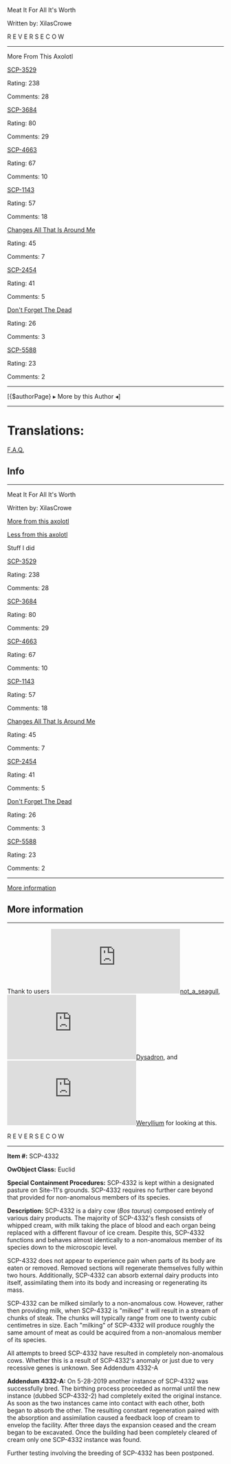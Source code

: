 Meat It For All It's Worth

Written by: XilasCrowe

R E V E R S E C O W

* * *

More From This Axolotl

[SCP-3529](/scp-3529)

Rating: 238

Comments: 28

[SCP-3684](/scp-3684)

Rating: 80

Comments: 29

[SCP-4663](/scp-4663)

Rating: 67

Comments: 10

[SCP-1143](/scp-1143)

Rating: 57

Comments: 18

[Changes All That Is Around Me](/what-i-do-for-myself)

Rating: 45

Comments: 7

[SCP-2454](/scp-2454)

Rating: 41

Comments: 5

[Don't Forget The Dead](/don-t-forget-the-dead)

Rating: 26

Comments: 3

[SCP-5588](/scp-5588)

Rating: 23

Comments: 2

* * *

\[{$authorPage} ▸ More by this Author ◂\]

* * *

Translations:
=============

[F.A.Q.](http://www.scp-wiki.net/component:info-ayers)

Info
----

* * *

Meat It For All It's Worth

Written by: XilasCrowe

[More from this axolotl](javascript:;)

[Less from this axolotl](javascript:;)

Stuff I did

[SCP-3529](/scp-3529)

Rating: 238

Comments: 28

[SCP-3684](/scp-3684)

Rating: 80

Comments: 29

[SCP-4663](/scp-4663)

Rating: 67

Comments: 10

[SCP-1143](/scp-1143)

Rating: 57

Comments: 18

[Changes All That Is Around Me](/what-i-do-for-myself)

Rating: 45

Comments: 7

[SCP-2454](/scp-2454)

Rating: 41

Comments: 5

[Don't Forget The Dead](/don-t-forget-the-dead)

Rating: 26

Comments: 3

[SCP-5588](/scp-5588)

Rating: 23

Comments: 2

* * *

[More information](#u-credit-otherwise)

More information
----------------

* * *

Thank to users [![not_a_seagull](http://www.wikidot.com/avatar.php?userid=3009022&amp;size=small&amp;timestamp=1599870336)](http://www.wikidot.com/user:info/not-a-seagull)[not\_a\_seagull](http://www.wikidot.com/user:info/not-a-seagull), [![Dysadron](http://www.wikidot.com/avatar.php?userid=4384469&amp;size=small&amp;timestamp=1599870336)](http://www.wikidot.com/user:info/dysadron)[Dysadron](http://www.wikidot.com/user:info/dysadron), and [![Weryllium](http://www.wikidot.com/avatar.php?userid=2727655&amp;size=small&amp;timestamp=1599870336)](http://www.wikidot.com/user:info/weryllium)[Weryllium](http://www.wikidot.com/user:info/weryllium) for looking at this.

R E V E R S E C O W

* * *

**Item #:** SCP-4332

**OwObject Class:** Euclid

**Special Containment Procedures:** SCP-4332 is kept within a designated pasture on Site-11's grounds. SCP-4332 requires no further care beyond that provided for non-anomalous members of its species.

**Description:** SCP-4332 is a dairy cow (_Bos taurus_) composed entirely of various dairy products. The majority of SCP-4332's flesh consists of whipped cream, with milk taking the place of blood and each organ being replaced with a different flavour of ice cream. Despite this, SCP-4332 functions and behaves almost identically to a non-anomalous member of its species down to the microscopic level.

SCP-4332 does not appear to experience pain when parts of its body are eaten or removed. Removed sections will regenerate themselves fully within two hours. Additionally, SCP-4332 can absorb external dairy products into itself, assimilating them into its body and increasing or regenerating its mass.

SCP-4332 can be milked similarly to a non-anomalous cow. However, rather then providing milk, when SCP-4332 is "milked" it will result in a stream of chunks of steak. The chunks will typically range from one to twenty cubic centimetres in size. Each "milking" of SCP-4332 will produce roughly the same amount of meat as could be acquired from a non-anomalous member of its species.

All attempts to breed SCP-4332 have resulted in completely non-anomalous cows. Whether this is a result of SCP-4332's anomaly or just due to very recessive genes is unknown. See Addendum 4332-A

**Addendum 4332-A:** On 5-28-2019 another instance of SCP-4332 was successfully bred. The birthing process proceeded as normal until the new instance (dubbed SCP-4332-2) had completely exited the original instance. As soon as the two instances came into contact with each other, both began to absorb the other. The resulting constant regeneration paired with the absorption and assimilation caused a feedback loop of cream to envelop the facility. After three days the expansion ceased and the cream began to be excavated. Once the building had been completely cleared of cream only one SCP-4332 instance was found.

Further testing involving the breeding of SCP-4332 has been postponed.
